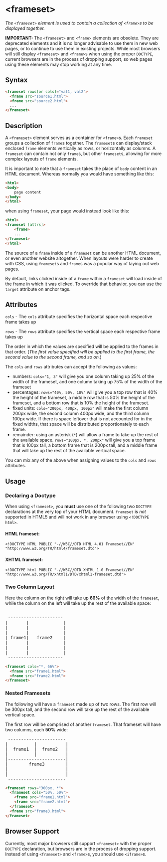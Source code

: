 # &lt;frameset&gt;

*The `<frameset>` element is used to contain a collection of `<frame>`s to be displayed together.*

**IMPORTANT:** The `<frameset>` and `<frame>` elements are obsolete. They are deprecated elements and it is no longer advisable to use them in new web pages, or to continue to use them in existing projects. While most browsers will still display `<frameset>` and `<frame>`s when using the proper `DOCTYPE`, current browsers are in the process of dropping support, so web pages using these elements may stop working at any time.

## Syntax 

```html
<frameset rows[or cols]="val1, val2">
  <frame src="source1.html">
  <frame src="source2.html">
  ...
</frameset>
```

## Description

A `<frameset>` element serves as a container for `<frame>`s. Each `frameset` groups a collection of `frame`s together. The `frameset`s can display/stack enclosed `frame` elements vertically as rows, or horizontally as columns. A `frameset` can contain not only `frame`s, but other `frameset`s, allowing for more complex layouts of `frame` elements.

It is important to note that a `frameset` takes the place of `body` content in an HTML document. Whereas normally you would have something like this:

```html
<html>
<body>
	page content
</body>
</html>
```

when using `frameset`, your page would instead look like this:

```html
<html>
<frameset [attrs]>
    <frame>
    ...
</frameset>
</html>
```

The source of a `frame` inside of a `frameset` can be another HTML document, or even another website altogether. When layouts were harder to create with CSS, using `frameset`s and `frame`s was a popular way of laying out web pages.

By default, links clicked inside of a `frame` within a `frameset` will load inside of the frame in which it was clicked. To override that behavior, you can use the `target` attribute on anchor tags. 

## Attributes

`cols` - The `cols` attribute specifies the horizontal space each respective frame takes up

`rows` - The `rows` attribute specifies the vertical space each respective frame takes up

The order in which the values are specified will be applied to the frames in that order. (*The first value specified will be applied to the first frame, the second value to the second frame, and so on.*)

The `cols` and `rows` attributes can accept the following as values:

- numbers: `cols="1, 3"` will give you one column taking up 25% of the width of the frameset, and one column taking up 75% of the width of the frameset
- percentages: `rows="40%, 50%, 10%"` will give you a top row that is 40% the height of the frameset, a middle row that is 50% the height of the frameset, and a bottom row that is 10% the height of the frameset.
- fixed units: `cols="200px, 400px, 100px"` will make the first column 200px wide, the second column 400px wide, and the third column 100px wide. If there is space leftover that is not accounted for in the fixed widths, that space will be distributed proportionately to each frame.
- remainder: using an asterisk (`*`) will allow a frame to take up the rest of the available space. `rows="100px, *, 200px"` will give you a top frame that is 100px tall, a bottom frame that is 200px tall, and a middle frame that will take up the rest of the available vertical space. 

You can mix any of the above when assigning values to the `cols` and `rows` attributes.

## Usage

### Declaring a Doctype

When using `<frameset>`, you **must** use one of the following two `DOCTYPE` declarations at the very top of your HTML document. `frameset` is *not* supported in HTML5 and will not work in any browser using `<!DOCTYPE html>`.

#### HTML frameset:

`<!DOCTYPE HTML PUBLIC "-//W3C//DTD HTML 4.01 Frameset//EN" "http://www.w3.org/TR/html4/frameset.dtd">`

#### XHTML frameset:

`<!DOCTYPE html PUBLIC "-//W3C//DTD XHTML 1.0 Frameset//EN" "http://www.w3.org/TR/xhtml1/DTD/xhtml1-frameset.dtd">`

### Two Column Layout

Here the column on the right will take up **66%** of the width of the `frameset`, while the column on the left will take up the rest of the available space:

<pre>  
 ---------------------
|       |             | 
|       |             |
|       |             |
| frame1|   frame2    |
|       |             |
|       |             |
|       |             |
 ---------------------
</pre>


```html
<frameset cols="*, 66%">
  <frame src="frame1.html">
  <frame src="frame2.html">
</frameset>
```

### Nested Framesets

The following will have a `frameset` made up of two rows. The first row will be 300px tall, and the second row will take up the rest of the available vertical space.

The first row will be comprised of another `frameset`. That frameset will have two columns, each **50%** wide:

<pre>
 ----------------------
|          |           | 
|  frame1  |  frame2   |
|          |           |
|----------------------|
|        frame3        |
|                      |
|                      |
 ----------------------
</pre>


```html
<frameset rows="300px, *">
  <frameset cols="50%, 50%">
    <frame src="frame1.html">
    <frame src="frame2.html">
  </frameset>
  <frame src="frame3.html">
</frameset>
```

## Browser Support

Currently, most major browsers still support `<frameset>` with the proper `DOCTYPE` declaration, but browsers are in the process of dropping support. Instead of using `<frameset>` and `<frame>`s, you should use `<iframe>`s.
